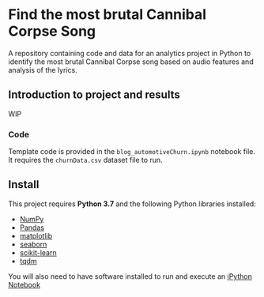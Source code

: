 # Find the most brutal Cannibal Corpse Song

A repository containing code and data for an analytics project in Python to identify the most brutal Cannibal Corpse song based on audio features and analysis of the lyrics.
 

## Introduction to project and results

WIP

### Code

Template code is provided in the `blog_automotiveChurn.ipynb` notebook file. 
It requires the `churnData.csv` dataset file to run. 

## Install

This project requires **Python 3.7** and the following Python libraries installed:

- [NumPy](http://www.numpy.org/)
- [Pandas](http://pandas.pydata.org)
- [matplotlib](http://matplotlib.org/)
- [seaborn](http://seaborn.org)
- [scikit-learn](http://scikit-learn.org/stable/)
- [tqdm](https://pypi.org/project/tqdm/)

You will also need to have software installed to run and execute an [iPython Notebook](http://ipython.org/notebook.html)
